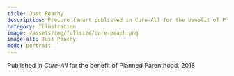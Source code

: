 ```yaml
---
title: Just Peachy
description: Precure fanart published in Cure-All for the benefit of Planned Parenthood, 2018
category: Illustration
image: /assets/img/fullsize/cure-peach.png
image-alt: Just Peachy
mode: portrait
---
```


Published in *Cure-All* for the benefit of Planned Parenthood, 2018